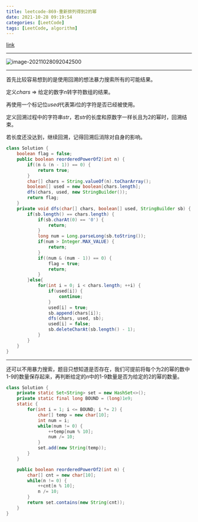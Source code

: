 ```yaml
---
title: leetcode-869-重新排列得到2的幂
date: 2021-10-28 09:19:54
categories: [LeetCode]
tags: [LeetCode, algorithm]
---
```


[link](https://leetcode-cn.com/problems/reordered-power-of-2/)

<hr/>

![image-20211028092042500](https://gitee.com/cao_ziqiang/img/raw/master/20211028092042.png)

<hr/>

首先比较容易想到的是使用回溯的想法暴力搜索所有的可能结果。

定义$chars$ $\Rightarrow$ 给定的数字$n$转字符数组的结果。

再使用一个标记位$used$代表第$i$位的字符是否已经被使用。

定义回溯过程中的字符串$str$，若$str$的长度和原数字一样长且为2的幂时，回溯结束。

若长度还没达到，继续回溯，记得回溯后消除对自身的影响。

```java
class Solution {
    boolean flag = false;
    public boolean reorderedPowerOf2(int n) {
        if((n & (n - 1)) == 0) {
            return true;
        }
        char[] chars = String.valueOf(n).toCharArray();
        boolean[] used = new boolean[chars.length];
        dfs(chars, used, new StringBuilder());
        return flag;
    }
    private void dfs(char[] chars, boolean[] used, StringBuilder sb) {
        if(sb.length() == chars.length) {
            if(sb.charAt(0) == '0') {
                return;
            }
            long num = Long.parseLong(sb.toString());
            if(num > Integer.MAX_VALUE) {
                return;
            }
            if((num & (num - 1)) == 0) {
                flag = true;
                return;
            }
        }else{
            for(int i = 0; i < chars.length; ++i) {
                if(used[i]) {
                    continue;
                }
                used[i] = true;
                sb.append(chars[i]);
                dfs(chars, used, sb);
                used[i] = false;
                sb.deleteCharAt(sb.length() - 1);
            }
        }
    }
}
```

<hr/>

还可以不用暴力搜索，题目只想知道是否存在，我们可提前将每个为2的幂的数中1-9的数量保存起来，再判断给定的$n$中的1-9数量是否为给定的2的幂的数量。

```java
class Solution {
    private static Set<String> set = new HashSet<>();
    private static final long BOUND = (long)1e9;
    static {
        for(int i = 1; i <= BOUND; i *= 2) {
            char[] temp = new char[10];
            int num = i;
            while(num != 0) {
                ++temp[num % 10];
                num /= 10;
            }
            set.add(new String(temp));
        }
    }

    public boolean reorderedPowerOf2(int n) {
        char[] cnt = new char[10];
        while(n != 0) {
            ++cnt[n % 10];
            n /= 10;
        }
        return set.contains(new String(cnt));
    }
}
```

